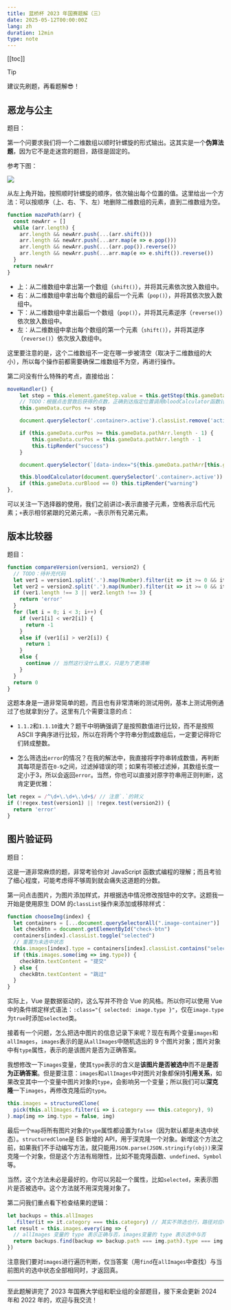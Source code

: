 ```yaml
---
title: 蓝桥杯 2023 年国赛题解（三）
date: 2025-05-12T00:00:00Z
lang: zh
duration: 12min
type: note
---
```


[[toc]]

> [!TIP]
> 建议先刷题，再看题解😎！

## 恶龙与公主

题目：<LanqiaoLink name="恶龙与公主" id="18469" />

第一个问要求我们将一个二维数组以顺时针螺旋的形式输出。这其实是一个**伪算法题**，因为它不是走迷宫的题目，路径是固定的。

参考下图：

<img src="/images/lanqiao/image3.png" class="!w-1/2 !mx-auto" />

从左上角开始，按照顺时针螺旋的顺序，依次输出每个位置的值。这里给出一个方法：可以按顺序（上、右、下、左）地删除二维数组的元素，直到二维数组为空。

```js
function mazePath(arr) {
  const newArr = []
  while (arr.length) {
    arr.length && newArr.push(...(arr.shift()))
    arr.length && newArr.push(...arr.map(e => e.pop()))
    arr.length && newArr.push(...(arr.pop()).reverse())
    arr.length && newArr.push(...arr.map(e => e.shift()).reverse())
  }
  return newArr
}
```

- 上：从二维数组中拿出第一个数组（`shift()`），并将其元素依次放入数组中。
- 右：从二维数组中拿出每个数组的最后一个元素（`pop()`），并将其依次放入数组中。
- 下：从二维数组中拿出最后一个数组（`pop()`），并将其元素逆序（`reverse()`）依次放入数组中。
- 左：从二维数组中拿出每个数组的第一个元素（`shift()`），并将其逆序（`reverse()`）依次放入数组中。

这里要注意的是，这个二维数组不一定在哪一步被清空（取决于二维数组的大小），所以每个操作前都需要确保二维数组不为空，再进行操作。

第二问没有什么特殊的考点，直接给出：

```js
moveHandler() {
    let step = this.element.gameStep.value = this.getStep(this.gameData.step);
    // TODO：根据点击营救后获得的点数，正确到达指定位置调用bloodCalculator函数计算当前血量，到达公主处调用 tipRender 函数，每步的时间间隔在 200ms内（大于此时间会导致判题失败）。
    this.gameData.curPos += step

    document.querySelector('.container>.active').classList.remove('active')

    if (this.gameData.curPos >= this.gameData.pathArr.length - 1) {
        this.gameData.curPos = this.gameData.pathArr.length - 1
        this.tipRender("success")
    }

    document.querySelector(`[data-index="${this.gameData.pathArr[this.gameData.curPos]}"]`).classList.add('active')

    this.bloodCalculator(document.querySelector('.container>.active'))
    if (this.gameData.curBlood == 0) this.tipRender("warning")
},
```

可以关注一下选择器的使用，我们之前讲过`>`表示直接子元素，空格表示后代元素；`+`表示相邻紧跟的兄弟元素，`~`表示所有兄弟元素。

## 版本比较器

题目：<LanqiaoLink name="版本比较器" id="18467" />

```js
function compareVersion(version1, version2) {
  // TODO：待补充代码
  let ver1 = version1.split('.').map(Number).filter(it => it >= 0 && it <= 9)
  let ver2 = version2.split('.').map(Number).filter(it => it >= 0 && it <= 9)
  if (ver1.length !== 3 || ver2.length !== 3) {
    return 'error'
  }
  for (let i = 0; i < 3; i++) {
    if (ver1[i] < ver2[i]) {
      return -1
    }
    else if (ver1[i] > ver2[i]) {
      return 1
    }
    else {
      continue // 当然这行没什么意义，只是为了更清晰
    }
  }
  return 0
}
```

这题本身是一道非常简单的题，而且也有非常清晰的测试用例，基本上测试用例通过了也就拿到分了。这里有几个需要注意的点：

- `1.1.2`和`1.1.10`谁大？题干中明确强调了是按照数值进行比较，而不是按照 ASCII 字典序进行比较，所以在将两个字符串分割成数组后，一定要记得将它们转成整数。

- 怎么筛选出`error`的情况？在我的解法中，我直接将字符串转成数值，再判断其每项是否在`0-9`之间，过滤掉错误的项；如果有项被过滤掉，其数组长度一定小于3，所以会返回`error`。当然，你也可以直接对原字符串用正则判断，这肯定更优雅：

```js
let regex = /^\d+\.\d+\.\d+$/ // 注意`.`的转义
if (!regex.test(version1) || !regex.test(version2)) {
  return 'error'
}
```

## 图片验证码

题目：<LanqiaoLink name="图片验证码" id="18474" />

这是一道非常麻烦的题，非常考验你对 JavaScript 函数式编程的理解；而且考验了细心程度，可能考虑得不够周到就会痛失这道题的分数。

第一问点击图片，为图片添加样式，并根据选中情况修改按钮中的文字。这题我一开始是使用原生 DOM 的`classList`操作来添加或移除样式：

```js
function chooseImg(index) {
  let containers = [...document.querySelectorAll(".image-container")]
  let checkBtn = document.getElementById("check-btn")
  containers[index].classList.toggle("selected")
  // 重置为未选中状态
  this.images[index].type = containers[index].classList.contains("selected")
  if (this.images.some(img => img.type)) {
    checkBtn.textContent = "提交"
  } else {
    checkBtn.textContent = "跳过"
  }
}
```

实际上，Vue 是数据驱动的，这么写并不符合 Vue 的风格。所以你可以使用 Vue 中的条件绑定样式语法：`:class="{ selected: image.type }"`，仅在`image.type`为`true`时添加`selected`类。

接着有一个问题，怎么把选中图片的信息记录下来呢？现在有两个变量`images`和`allImages`，`images`表示的是从`allImages`中随机选出的 9 个图片对象；图片对象中有`type`属性，表示的是该图片是否为正确答案。

我想修改一下`images`变量，使其`type`表示的含义是**该图片是否被选中**而不是**是否为正确答案**。但是要注意：`images`和`allImages`中对图片对象都保持**引用关系**，如果改变其中一个变量中图片对象的`type`，会影响另一个变量；所以我们可以**深克隆**一下`images`，再修改克隆后的`type`。

```js
this.images = structuredClone(
  pick(this.allImages.filter(i => i.category === this.category), 9)
).map(img => img.type = false, img)
```

最后一个`map`将所有图片对象的`type`属性都设置为`false`（因为默认都是未选中状态）。`structuredClone`是 ES 新增的 API，用于深克隆一个对象。新增这个方法之前，如果我们不手动编写方法，就只能用`JSON.parse(JSON.stringify(obj))`来深克隆一个对象，但是这个方法有局限性，比如不能克隆函数、`undefined`、`Symbol`等。

当然，这个方法未必是最好的，你可以另起一个属性，比如`selected`，来表示图片是否被选中。这个方法就不用深克隆对象了。

第二问我们重点看下检查结果的逻辑：

```js
let backups = this.allImages
  .filter(it => it.category === this.category) // 其实不筛选也行，路径对应唯一的类别
let result = this.images.every(img => {
  // allImages 变量的 type 表示正确与否，images变量的 type 表示选中与否
  return backups.find(backup => backup.path === img.path).type === img.type
})
```

注意我们要对`images`进行遍历判断，仅当答案（用`find`在`allImages`中查找）与当前图片的选中状态全部相同时，才返回真。

---

至此题解讲完了 2023 年国赛大学组和职业组的全部题目，接下来会更新 2024 年和 2022 年的，欢迎与我交流！
